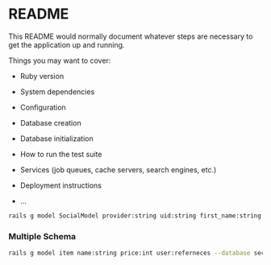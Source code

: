 # README

This README would normally document whatever steps are necessary to get the
application up and running.

Things you may want to cover:

* Ruby version

* System dependencies

* Configuration

* Database creation

* Database initialization

* How to run the test suite

* Services (job queues, cache servers, search engines, etc.)

* Deployment instructions

* ...

```bash
rails g model SocialModel provider:string uid:string first_name:string last_name:string email:string photo:string user:references
```

### Multiple Schema

```bash
rails g model item name:string price:int user:referneces --database second
```